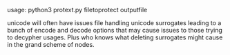 usage: python3 protext.py filetoprotect outputfile

unicode will often have issues file handling unicode surrogates leading to a bunch of encode and decode options that may cause issues to those trying to decypher usages. Plus who knows what deleting surrogates might cause in the grand scheme of nodes.
